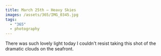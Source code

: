 ```yaml
---
title: March 25th — Heavy Skies
images: /assets/365/IMG_0345.jpg
tags:
  - "365"
  - photography
---
```

There was such lovely light today I couldn't resist taking this shot of the dramatic clouds on the seafront.
